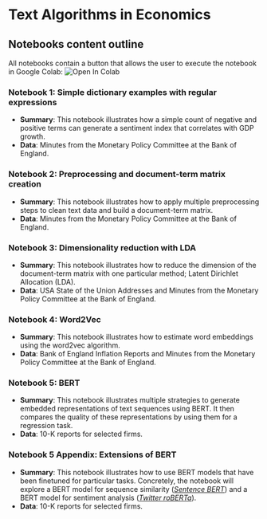 # Text Algorithms in Economics

## Notebooks content outline

All notebooks contain a button that allows the user to execute the notebook in Google Colab:  ![Open In Colab](https://colab.research.google.com/assets/colab-badge.svg) 

### Notebook 1: Simple dictionary examples with regular expressions
- **Summary**: This notebook illustrates how a simple count of negative and positive terms can generate a sentiment index that correlates with GDP growth.
- **Data**: Minutes from the Monetary Policy Committee at the Bank of England.

### Notebook 2: Preprocessing and document-term matrix creation
- **Summary**: This notebook illustrates how to apply multiple preprocessing steps to clean text data and build a document-term matrix.
- **Data**: Minutes from the Monetary Policy Committee at the Bank of England.

### Notebook 3: Dimensionality reduction with LDA
- **Summary**: This notebook illustrates how to reduce the dimension of the document-term matrix with one particular method; Latent Dirichlet Allocation (LDA).
- **Data**: USA State of the Union Addresses and Minutes from the Monetary Policy Committee at the Bank of England.

### Notebook 4: Word2Vec
- **Summary**: This notebook illustrates how to estimate word embeddings using the word2vec algorithm.
- **Data**: Bank of England Inflation Reports and Minutes from the Monetary Policy Committee at the Bank of England.

### Notebook 5: BERT 
- **Summary**: This notebook illustrates multiple strategies to generate embedded representations of text sequences using BERT. It then compares the quality of these representations by using them for a regression task.
- **Data**: 10-K reports for selected firms.

### Notebook 5 Appendix: Extensions of BERT
- **Summary**: This notebook illustrates how to use BERT models that have been finetuned for particular tasks. Concretely, the notebook will explore a BERT model for sequence similarity ([*Sentence BERT*](https://www.sbert.net/index.html)) and a BERT model for sentiment analysis ([*Twitter roBERTa*](https://huggingface.co/cardiffnlp/twitter-roberta-base-sentiment)).
- **Data**: 10-K reports for selected firms.
